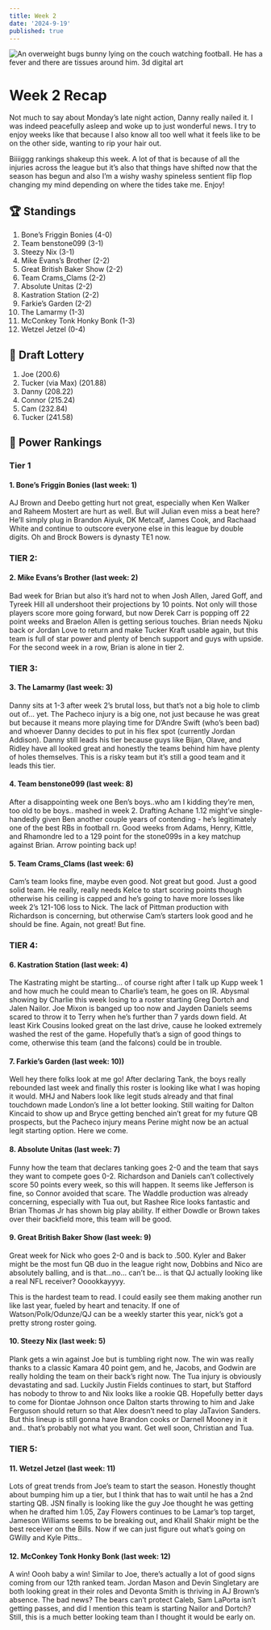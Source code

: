 ```yaml
---
title: Week 2
date: '2024-9-19'
published: true
---
```


![An overweight bugs bunny lying on the couch watching football. He has a fever and there are tissues around him. 3d digital art](/images/chungus-week-2.jpeg 'Chungus Week 2')

# Week 2 Recap

Not much to say about Monday’s late night action, Danny really nailed it. I was indeed peacefully asleep and woke up to just wonderful news. I try to enjoy weeks like that because I also know all too well what it feels like to be on the other side, wanting to rip your hair out.

Biiiiggg rankings shakeup this week. A lot of that is because of all the injuries across the league but it’s also that things have shifted now that the season has begun and also I’m a wishy washy spineless sentient flip flop changing my mind depending on where the tides take me. Enjoy!

## 🏆 Standings

1. Bone’s Friggin Bonies (4-0)
2. Team benstone099 (3-1)
3. Steezy Nix (3-1)
4. Mike Evans’s Brother (2-2)
5. Great British Baker Show (2-2)
6. Team Crams_Clams (2-2)
7. Absolute Unitas (2-2)
8. Kastration Station (2-2)
9. Farkie’s Garden (2-2)
10. The Lamarmy (1-3)
11. McConkey Tonk Honky Bonk (1-3)
12. Wetzel Jetzel (0-4)

## 💩 Draft Lottery

1. Joe (200.6)
2. Tucker (via Max) (201.88)
3. Danny (208.22)
4. Connor (215.24)
5. Cam (232.84)
6. Tucker (241.58)

## 🧠 Power Rankings

### Tier 1

#### 1. Bone’s Friggin Bonies (last week: 1)

AJ Brown and Deebo getting hurt not great, especially when Ken Walker and Raheem Mostert are hurt as well. But will Julian even miss a beat here? He’ll simply plug in Brandon Aiyuk, DK Metcalf, James Cook, and Rachaad White and continue to outscore everyone else in this league by double digits. Oh and Brock Bowers is dynasty TE1 now.

### TIER 2:

#### 2. Mike Evans’s Brother (last week: 2)

Bad week for Brian but also it’s hard not to when Josh Allen, Jared Goff, and Tyreek Hill all undershoot their projections by 10 points. Not only will those players score more going forward, but now Derek Carr is popping off 22 point weeks and Braelon Allen is getting serious touches. Brian needs Njoku back or Jordan Love to return and make Tucker Kraft usable again, but this team is full of star power and plenty of bench support and guys with upside. For the second week in a row, Brian is alone in tier 2.

### TIER 3:

#### 3. The Lamarmy (last week: 3)

Danny sits at 1-3 after week 2’s brutal loss, but that’s not a big hole to climb out of… yet. The Pacheco injury is a big one, not just because he was great but because it means more playing time for D’Andre Swift (who’s been bad) and whoever Danny decides to put in his flex spot (currently Jordan Addison). Danny still leads his tier because guys like Bijan, Olave, and Ridley have all looked great and honestly the teams behind him have plenty of holes themselves. This is a risky team but it’s still a good team and it leads this tier.

#### 4. Team benstone099 (last week: 8)

After a disappointing week one Ben’s boys..who am I kidding they’re men, too old to be boys.. mashed in week 2. Drafting Achane 1.12 might’ve single-handedly given Ben another couple years of contending - he’s legitimately one of the best RBs in football rn. Good weeks from Adams, Henry, Kittle, and Rhamondre led to a 129 point for the stone099s in a key matchup against Brian. Arrow pointing back up!

#### 5. Team Crams_Clams (last week: 6)

Cam’s team looks fine, maybe even good. Not great but good. Just a good solid team. He really, really needs Kelce to start scoring points though otherwise his ceiling is capped and he’s going to have more losses like week 2’s 121-106 loss to Nick. The lack of Pittman production with Richardson is concerning, but otherwise Cam’s starters look good and he should be fine. Again, not great! But fine.

### TIER 4:

#### 6. Kastration Station (last week: 4)

The Kastrating might be starting… of course right after I talk up Kupp week 1 and how much he could mean to Charlie’s team, he goes on IR. Abysmal showing by Charlie this week losing to a roster starting Greg Dortch and Jalen Nailor. Joe Mixon is banged up too now and Jayden Daniels seems scared to throw it to Terry when he’s further than 7 yards down field. At least Kirk Cousins looked great on the last drive, cause he looked extremely washed the rest of the game. Hopefully that’s a sign of good things to come, otherwise this team (and the falcons) could be in trouble.

#### 7. Farkie’s Garden (last week: 10))

Well hey there folks look at me go! After declaring Tank, the boys really rebounded last week and finally this roster is looking like what I was hoping it would. MHJ and Nabers look like legit studs already and that final touchdown made London’s line a lot better looking. Still waiting for Dalton Kincaid to show up and Bryce getting benched ain’t great for my future QB prospects, but the Pacheco injury means Perine might now be an actual legit starting option. Here we come.

#### 8. Absolute Unitas (last week: 7)

Funny how the team that declares tanking goes 2-0 and the team that says they want to compete goes 0-2. Richardson and Daniels can’t collectively score 50 points every week, so this will happen. It seems like Jefferson is fine, so Connor avoided that scare. The Waddle production was already concerning, especially with Tua out, but Rashee Rice looks fantastic and Brian Thomas Jr has shown big play ability. If either Dowdle or Brown takes over their backfield more, this team will be good.

#### 9. Great British Baker Show (last week: 9)

Great week for Nick who goes 2-0 and is back to .500. Kyler and Baker might be the most fun QB duo in the league right now, Dobbins and Nico are absolutely balling, and is that…no… can’t be… is that QJ actually looking like a real NFL receiver? Ooookkayyyy.

This is the hardest team to read. I could easily see them making another run like last year, fueled by heart and tenacity. If one of Watson/Polk/Odunze/QJ can be a weekly starter this year, nick’s got a pretty strong roster going.

#### 10. Steezy Nix (last week: 5)

Plank gets a win against Joe but is tumbling right now. The win was really thanks to a classic Kamara 40 point gem, and he, Jacobs, and Godwin are really holding the team on their back’s right now. The Tua injury is obviously devastating and sad. Luckily Justin Fields continues to start, but Stafford has nobody to throw to and Nix looks like a rookie QB. Hopefully better days to come for Diontae Johnson once Dalton starts throwing to him and Jake Ferguson should return so that Alex doesn’t need to play JaTavion Sanders. But this lineup is still gonna have Brandon cooks or Darnell Mooney in it and.. that’s probably not what you want. Get well soon, Christian and Tua.

### TIER 5:

#### 11. Wetzel Jetzel (last week: 11)

Lots of great trends from Joe’s team to start the season. Honestly thought about bumping him up a tier, but I think that has to wait until he has a 2nd starting QB. JSN finally is looking like the guy Joe thought he was getting when he drafted him 1.05, Zay Flowers continues to be Lamar’s top target, Jameson Williams seems to be breaking out, and Khalil Shakir might be the best receiver on the Bills. Now if we can just figure out what’s going on GWilly and Kyle Pitts..

#### 12. McConkey Tonk Honky Bonk (last week: 12)

A win! Oooh baby a win! Similar to Joe, there’s actually a lot of good signs coming from our 12th ranked team. Jordan Mason and Devin Singletary are both looking great in their roles and Devonta Smith is thriving in AJ Brown’s absence. The bad news? The bears can’t protect Caleb, Sam LaPorta isn’t getting passes, and did I mention this team is starting Nailor and Dortch? Still, this is a much better looking team than I thought it would be early on.
